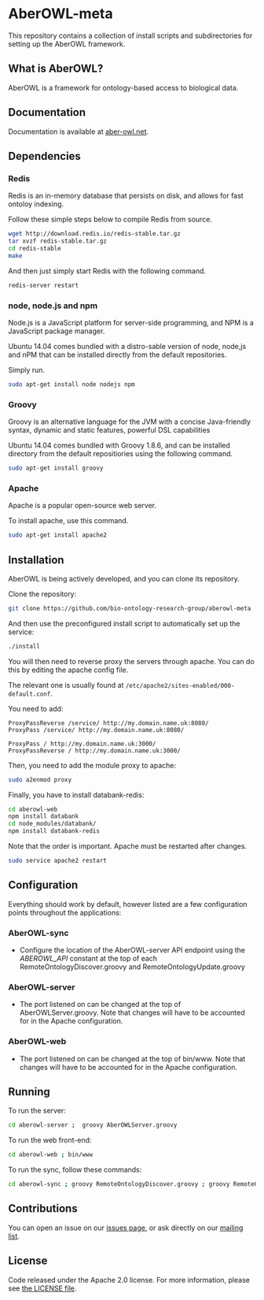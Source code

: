 AberOWL-meta
=========================

This repository contains a collection of install scripts and subdirectories for setting up the AberOWL framework.

## What is AberOWL?

AberOWL is a framework for ontology-based access to biological data.

## Documentation

Documentation is available at [aber-owl.net](http://aber-owl.net/help).

## Dependencies

### Redis

Redis is an in-memory database that persists on disk, and allows for fast ontoloy indexing.

Follow these simple steps below to compile Redis from source.

```bash
wget http://download.redis.io/redis-stable.tar.gz
tar xvzf redis-stable.tar.gz
cd redis-stable
make
```

And then just simply start Redis with the following command.

```bash
redis-server restart
```

### node, node.js and npm

Node.js is a JavaScript platform for server-side programming, and NPM is a JavaScript package manager.

Ubuntu 14.04 comes bundled with a distro-sable version of node, node,js and nPM that can be installed directly from the default repositories.

Simply run.

```bash
sudo apt-get install node nodejs npm
```

### Groovy

Groovy is an alternative language for the JVM with a concise Java-friendly syntax, dynamic and static features, powerful DSL capabilities

Ubuntu 14.04 comes bundled with Groovy 1.8.6, and can be installed directory from the default repositiories using the following command.

```bash
sudo apt-get install groovy
```

### Apache

Apache is a popular open-source web server.

To install apache, use this command.

```bash
sudo apt-get install apache2
```

## Installation

AberOWL is being actively developed, and you can clone its repository.

Clone the repository:

```bash
git clone https://github.com/bio-ontology-research-group/aberowl-meta
```
And then use the preconfigured install script to automatically set up the service:

```bash
./install
```
You will then need to reverse proxy the servers through apache. You can do this by editing the apache config file.

The relevant one is usually found at  ``/etc/apache2/sites-enabled/000-default.conf``.

You need to add:

    ProxyPassReverse /service/ http://my.domain.name.uk:8080/
    ProxyPass /service/ http://my.domain.name.uk:8080/

    ProxyPass / http://my.domain.name.uk:3000/
    ProxyPassReverse / http://my.domain.name.uk:3000/


Then, you need to add the module proxy to apache:
```bash
sudo a2enmod proxy
```
Finally, you have to install databank-redis:
```bash
cd aberowl-web
npm install databank
cd node_modules/databank/
npm install databank-redis
```

Note that the order is important. Apache must be restarted after changes.

```bash
sudo service apache2 restart
```

## Configuration

Everything should work by default, however listed are a few configuration points throughout the applications:

### AberOWL-sync

* Configure the location of the AberOWL-server API endpoint using the *ABEROWL_API* constant at the top of each
RemoteOntologyDiscover.groovy and RemoteOntologyUpdate.groovy

### AberOWL-server

* The port listened on can be changed at the top of AberOWLServer.groovy. Note that changes will have to be
accounted for in the Apache configuration.

### AberOWL-web

* The port listened on can be changed at the top of bin/www. Note that changes will have to be accounted for in the
Apache configuration.

## Running

To run the server:

```bash
cd aberowl-server ;  groovy AberOWLServer.groovy
```

To run the web front-end:

```bash
cd aberowl-web ; bin/www
```

To run the sync, follow these commands:

```bash
cd aberowl-sync ; groovy RemoteOntologyDiscover.groovy ; groovy RemoteOntologyUpdate.groovy
```

## Contributions

You can open an issue on our [issues page](https://github.com/bio-ontology-research-group/aberowl-meta/issues), or ask directly on our [mailing list](http://groups.google.co.uk/d/forum/aber-owl).


## License

Code released under the Apache 2.0 license. For more information, please see [the LICENSE file](./LICENSE).
